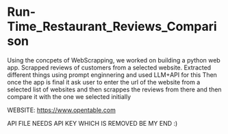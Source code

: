 # Run-Time_Restaurant_Reviews_Comparison

Using the concpets of WebScrapping, we worked on building a python web app.
Scrapped reviews of customers from a selected website.
Extracted different things using prompt enginnering and used LLM+API for this
Then once the app is final it ask user to enter the url of the website from a selected list of websites and then scrappes the reviews from there and then compare it with the one we selected initially

WEBSITE:
  https://www.opentable.com


API FILE NEEDS API KEY WHICH IS REMOVED BE MY END :)

